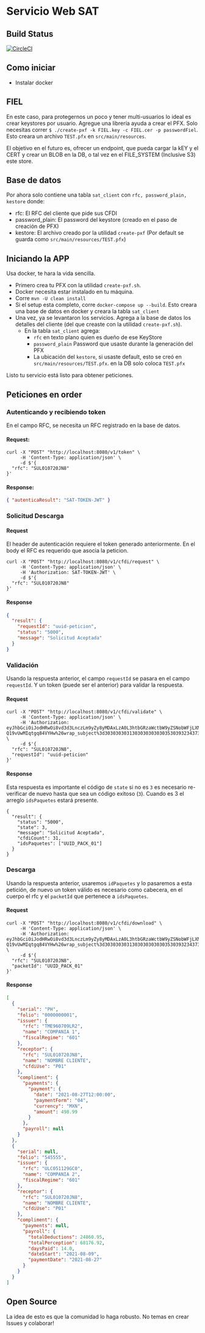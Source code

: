 # Servicio Web SAT

## Build Status
[![CircleCI](https://circleci.com/gh/mikkezavala/SatWebService/tree/main.svg?style=svg)](https://circleci.com/gh/mikkezavala/SatWebService/tree/main)

## Como iniciar
- Instalar docker

## FIEL

En este caso, para protegernos un poco y tener multi-usuarios lo ideal es crear keystores por usuario. Agregue una librería ayuda a crear el PFX.
Solo necesitas correr `$ ./create-pxf -k FIEL.key -c FIEL.cer -p passwordFiel`. Esto creara un archivo `TEST.pfx` en `src/main/resources`.

El objetivo en el futuro es, ofrecer un endpoint, que pueda cargar la kEY y el CERT y crear un BLOB en la DB, o tal vez en el FILE_SYSTEM (Inclusive S3) este store.


## Base de datos
Por ahora solo contiene una tabla `sat_client` con `rfc, password_plain, kestore` donde:
- rfc: El RFC del cliente que pide sus CFDI
- password_plain: El password del keystore (creado en el paso de creación de PFX)
- kestore: El archivo creado por la utilidad `create-pxf` (Por default se guarda como `src/main/resources/TEST.pfx`)

## Iniciando la APP
Usa docker, te hara la vida sencilla.

- Primero crea tu PFX con la utilidad `create-pxf.sh`.
- Docker necesita estar instalado en tu máquina.
- Corre `mvn -U clean install`
- Si el setup esta completo, corre `docker-compose up --build`. Esto creara una base de datos en docker y creara la tabla `sat_client`
- Una vez, ya se levantaron los servicios. Agrega a la base de datos los detalles del cliente (del que creaste con la utilidad `create-pxf.sh`).
  - En la tabla `sat_client` agrega:
    - `rfc` en texto plano quien es dueño de ese KeyStore
    - `password_plain` Password que usaste durante la generación del PFX
    - La ubicación del `kestore`, si usaste default, esto se creó en `src/main/resources/TEST.pfx`. en la DB solo coloca `TEST.pfx`

Listo tu servicio está listo para obtener peticiones.

## Peticiones en order

### Autenticando y recibiendo token
En el campo RFC, se necesita un RFC registrado en la base de datos.

#### Request:
```shell 
curl -X "POST" "http://localhost:8080/v1/token" \
     -H 'Content-Type: application/json' \
     -d $'{
  "rfc": "SUL010720JN8"
}'
```

#### Response:
```json 
{ "autenticaResult": "SAT-TOKEN-JWT" }

```

### Solicitud Descarga

#### Request
El header de autenticación requiere el token generado anteriormente. En el body el RFC es requerido que asocia la peticion.

```shell
curl -X "POST" "http://localhost:8080/v1/cfdi/request" \
     -H 'Content-Type: application/json' \
     -H 'Authorization: SAT-TOKEN-JWT' \
     -d $'{
  "rfc": "SUL010720JN8"
}'
```

#### Response
```json
{
  "result": {
    "requestId": "uuid-peticion",
    "status": "5000",
    "message": "Solicitud Aceptada"
  }
}
```

### Validación

Usando la respuesta anterior, el campo `requestId` se pasara en el campo `requestId`. Y un token (puede ser el anterior) para validar la respuesta.

#### Request
```shell
curl -X "POST" "http://localhost:8080/v1/cfdi/validate" \
     -H 'Content-Type: application/json' \
     -H 'Authorization: eyJhbGciOiJodHRwOi8vd3d3LnczLm9yZy8yMDAxLzA0L3htbGRzaWctbW9yZSNobWFjLXNoYTI1NiIsInR5cCI6IkpXVCJ9.eyJuYmYiOjE2MzM1OTUyNjUsImV4cCI6MTYzMzU5NTg2NSwiaWF0IjoxNjMzNTk1MjY1LCJpc3MiOiJMb2FkU29saWNpdHVkRGVjYXJnYU1hc2l2YVRlcmNlcm9zIiwiYWN0b3J0IjoiMzAzMDMwMzAzMTMwMzAzMDMwMzAzMDM1MzAzOTMyMzQzNzMxMzkzMyJ9.1_bhxp9kYWHCZBquZY5vagH2-Q19vUwMIqtgq84VYHw%26wrap_subject%3d3030303031303030303030353039323437313933' \
     -d $'{
  "rfc": "SUL010720JN8",
  "requestId": "uuid-peticion"
}'
```

#### Response
Esta respuesta es importante el código de `state` si no es `3` es necesario re-verificar de nuevo hasta que sea un código exitoso (`3`). Cuando es 3 el arreglo `idsPaquetes` estará presente.
```shell
{
  "result": {
    "status": "5000",
    "state": 3,
    "message": "Solicitud Aceptada",
    "cfdiCount": 31,
    "idsPaquetes": ["UUID_PACK_01"]
  }
}
```

### Descarga
Usando la respuesta anterior, usaremos `idPaquetes` y lo pasaremos a esta petición, de nuevo un token válido es necesario como cabecera, en el cuerpo el rfc y el `packetId` que pertenece a `idsPaquetes`.

#### Request
```shell
curl -X "POST" "http://localhost:8080/v1/cfdi/download" \
     -H 'Content-Type: application/json' \
     -H 'Authorization: eyJhbGciOiJodHRwOi8vd3d3LnczLm9yZy8yMDAxLzA0L3htbGRzaWctbW9yZSNobWFjLXNoYTI1NiIsInR5cCI6IkpXVCJ9.eyJuYmYiOjE2MzM1OTUyNjUsImV4cCI6MTYzMzU5NTg2NSwiaWF0IjoxNjMzNTk1MjY1LCJpc3MiOiJMb2FkU29saWNpdHVkRGVjYXJnYU1hc2l2YVRlcmNlcm9zIiwiYWN0b3J0IjoiMzAzMDMwMzAzMTMwMzAzMDMwMzAzMDM1MzAzOTMyMzQzNzMxMzkzMyJ9.1_bhxp9kYWHCZBquZY5vagH2-Q19vUwMIqtgq84VYHw%26wrap_subject%3d3030303031303030303030353039323437313933' \
     -d $'{
  "rfc": "SUL010720JN8",
  "packetId": "UUID_PACK_01"
}'
```

#### Response

```json
[
  {
    "serial": "PH",
    "folio": "0000000001",
    "issuer": {
      "rfc": "TME960709LR2",
      "name": "COMPANIA 1",
      "fiscalRegime": "601"
    },
    "receptor": {
      "rfc": "SUL010720JN8",
      "name": "NOMBRE CLIENTE",
      "cfdiUse": "P01"
    },
    "compliment": {
      "payments": {
        "payment": {
          "date": "2021-08-27T12:00:00",
          "paymentForm": "04",
          "currency": "MXN",
          "amount": 498.99
        }
      },
      "payroll": null
    }
  },
  {
    "serial": null,
    "folio": "545555",
    "issuer": {
      "rfc": "ULC051129GC0",
      "name": "COMPANIA 2",
      "fiscalRegime": "601"
    },
    "receptor": {
      "rfc": "SUL010720JN8",
      "name": "NOMBRE CLIENTE",
      "cfdiUse": "P01"
    },
    "compliment": {
      "payments": null,
      "payroll": {
        "totalDeductions": 24860.95,
        "totalPerception": 68176.92,
        "daysPaid": 14.0,
        "dateStart": "2021-08-09",
        "paymentDate": "2021-08-27"
      }
    }
  }
]
```

## Open Source
La idea de esto es que la comunidad lo haga robusto. No temas en crear Issues y colaborar!